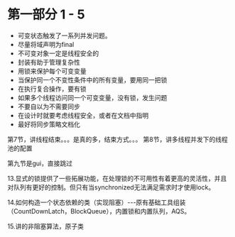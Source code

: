 
# 第一部分 1 - 5

+ 可变状态触发了一系列并发问题。
+ 尽量将域声明为final
+ 不可变对象一定是线程安全的
+ 封装有助于管理复杂性
+ 用锁来保护每个可变变量
+ 当保护同一个不变性条件中的所有变量，要用同一把锁
+ 在执行复合操作，要有锁
+ 如果多个线程访问同一个可变变量，没有锁，发生问题
+ 不要自以为不需要同步
+ 在设计时就要考虑线程安全，或者在文档中指明
+ 最好将同步策略文档化

第7节，讲线程结束。。。是真的多，结束方式。。。
第8节，讲多线程并发下的线程池的配置

第九节是gui，直接跳过

13.显式的锁提供了一些拓展功能，在处理锁的不可用性有着更高的灵活性，并且对队列有更好的控制。但只有当synchronized无法满足需求时才使用lock。

14.如何构造一个状态依赖的类（实现阻塞）---原有基础工具组装（CountDownLatch，BlockQueue），内置锁和内置队列，AQS。

15.讲的非阻塞算法，原子类





